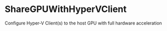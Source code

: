 # ShareGPUWithHyperVClient
Configure Hyper-V Client(s) to the host GPU with full hardware acceleration
